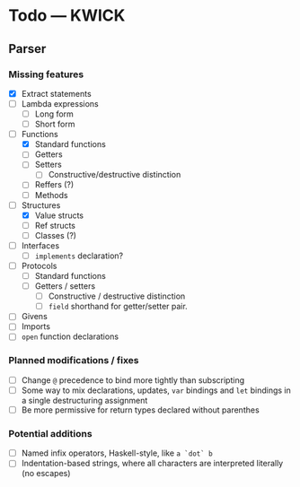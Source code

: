 # Todo — KWICK

## Parser

### Missing features

- [X] Extract statements
- [ ] Lambda expressions
	- [ ] Long form
	- [ ] Short form
- [ ] Functions
	- [X] Standard functions
	- [ ] Getters
	- [ ] Setters
		- [ ] Constructive/destructive distinction
	- [ ] Reffers (?)
	- [ ] Methods
- [ ] Structures
	- [X] Value structs
	- [ ] Ref structs
	- [ ] Classes (?)
- [ ] Interfaces
	- [ ] `implements` declaration?
- [ ] Protocols
	- [ ] Standard functions
	- [ ] Getters / setters
		- [ ] Constructive / destructive distinction
		- [ ] `field` shorthand for getter/setter pair.
- [ ] Givens
- [ ] Imports
- [ ] `open` function declarations

### Planned modifications / fixes

- [ ] Change `@` precedence to bind more tightly than subscripting
- [ ] Some way to mix declarations, updates, `var` bindings and `let` bindings in a single destructuring assignment
- [ ] Be more permissive for return types declared without parenthes

### Potential additions

- [ ] Named infix operators, Haskell-style, like ``a `dot` b``
- [ ] Indentation-based strings, where all characters are interpreted literally (no escapes)
